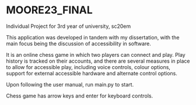 # MOORE23_FINAL
Individual Project for 3rd year of university, sc20em


This application was developed in tandem with my dissertation, with the main focus being the discussion of accessibility in software.

It is an online chess game in which two players can connect and play. Play history is tracked on their accounts, and there are several measures in place to allow for accessible play, including voice controls, colour options, support for external accessible hardware and alternate control options.


Upon following the user manual, run main.py to start. 


Chess game has arrow keys and enter for keyboard controls.

